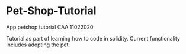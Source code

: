 # Pet-Shop-Tutorial
App petshop tutorial CAA 11022020


Tutorial as part of learning how to code in solidity. Current functionality includes adopting the pet.
